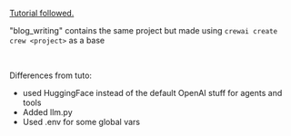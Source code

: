 <a href="https://www.youtube.com/watch?v=UV81LAb3x2g">Tutorial followed.</a>

"blog_writing" contains the same project but made using `crewai create crew <project>` as a base

<br>

Differences from tuto:
 - used HuggingFace instead of the default OpenAI stuff for agents and tools
 - Added llm.py
 - Used .env for some global vars
